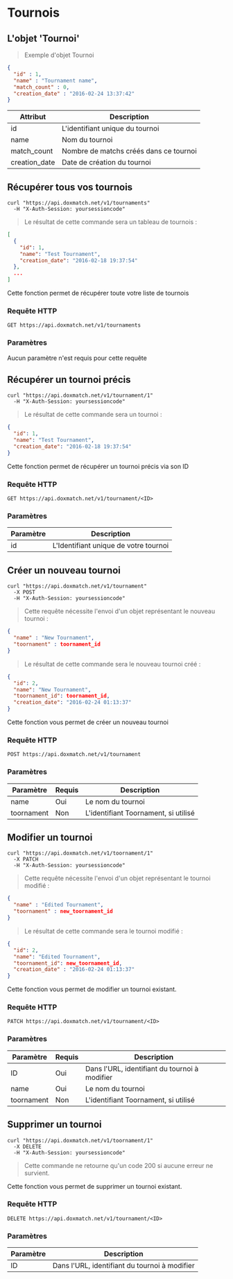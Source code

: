 # Tournois

## L'objet 'Tournoi'

> Exemple d'objet Tournoi

```json
{
  "id" : 1,
  "name" : "Tournament name",
  "match_count" : 0,
  "creation_date" : "2016-02-24 13:37:42"
}
```
Attribut | Description
-------- | -----------
id | L'identifiant unique du tournoi
name | Nom du tournoi
match_count | Nombre de matchs créés dans ce tournoi
creation_date | Date de création du tournoi

## Récupérer tous vos tournois

```shell
curl "https://api.doxmatch.net/v1/tournaments"
  -H "X-Auth-Session: yoursessioncode"
```

> Le résultat de cette commande sera un tableau de tournois :

```json
[
  {
    "id": 1,
    "name": "Test Tournament",
    "creation_date": "2016-02-18 19:37:54"
  },
  ...
]
```

Cette fonction permet de récupérer toute votre liste de tournois

### Requête HTTP

`GET https://api.doxmatch.net/v1/tournaments`

### Paramètres

Aucun paramètre n'est requis pour cette requête

## Récupérer un tournoi précis

```shell
curl "https://api.doxmatch.net/v1/tournament/1"
  -H "X-Auth-Session: yoursessioncode"
```

> Le résultat de cette commande sera un tournoi :

```json
{
  "id": 1,
  "name": "Test Tournament",
  "creation_date": "2016-02-18 19:37:54"
}
```

Cette fonction permet de récupérer un tournoi précis via son ID

### Requête HTTP

`GET https://api.doxmatch.net/v1/tournament/<ID>`

### Paramètres

Paramètre |  Description
--------- |  -----------
id | L'Identifiant unique de votre tournoi

## Créer un nouveau tournoi

```shell
curl "https://api.doxmatch.net/v1/tournament"
  -X POST
  -H "X-Auth-Session: yoursessioncode"
```

> Cette requête nécessite l'envoi d'un objet représentant le nouveau tournoi :

```json
{
  "name" : "New Tournament",
  "toornament" : toornament_id
}
```

> Le résultat de cette commande sera le nouveau tournoi créé :

```json
{
  "id": 2,
  "name": "New Tournament",
  "toornament_id": toornament_id,
  "creation_date": "2016-02-24 01:13:37"
}
```

Cette fonction vous permet de créer un nouveau tournoi

### Requête HTTP

`POST https://api.doxmatch.net/v1/tournament`

### Paramètres

Paramètre | Requis | Description
--------- | ------ | -----------
name | Oui | Le nom du tournoi
toornament | Non | L'identifiant Toornament, si utilisé

## Modifier un tournoi

```shell
curl "https://api.doxmatch.net/v1/toornament/1"
  -X PATCH
  -H "X-Auth-Session: yoursessioncode"
```

> Cette requête nécessite l'envoi d'un objet représentant le tournoi modifié :

```json
{
  "name" : "Edited Tournament",
  "toornament" : new_toornament_id
}
```

> Le résultat de cette commande sera le tournoi modifié :

```json
{
  "id": 2,
  "name": "Edited Tournament",
  "toornament_id": new_toornament_id,
  "creation_date" : "2016-02-24 01:13:37"
}
```

Cette fonction vous permet de modifier un tournoi existant.

### Requête HTTP

`PATCH https://api.doxmatch.net/v1/tournament/<ID>`

### Paramètres

Paramètre | Requis | Description
--------- | ------ | -----------
ID | Oui | Dans l'URL, identifiant du tournoi à modifier
name | Oui | Le nom du tournoi
toornament | Non | L'identifiant Toornament, si utilisé

## Supprimer un tournoi

```shell
curl "https://api.doxmatch.net/v1/toornament/1"
  -X DELETE
  -H "X-Auth-Session: yoursessioncode"
```

> Cette commande ne retourne qu'un code 200 si aucune erreur ne survient.

Cette fonction vous permet de supprimer un tournoi existant.

### Requête HTTP

`DELETE https://api.doxmatch.net/v1/tournament/<ID>`

### Paramètres

Paramètre | Description
--------- | -----------
ID | Dans l'URL, identifiant du tournoi à modifier